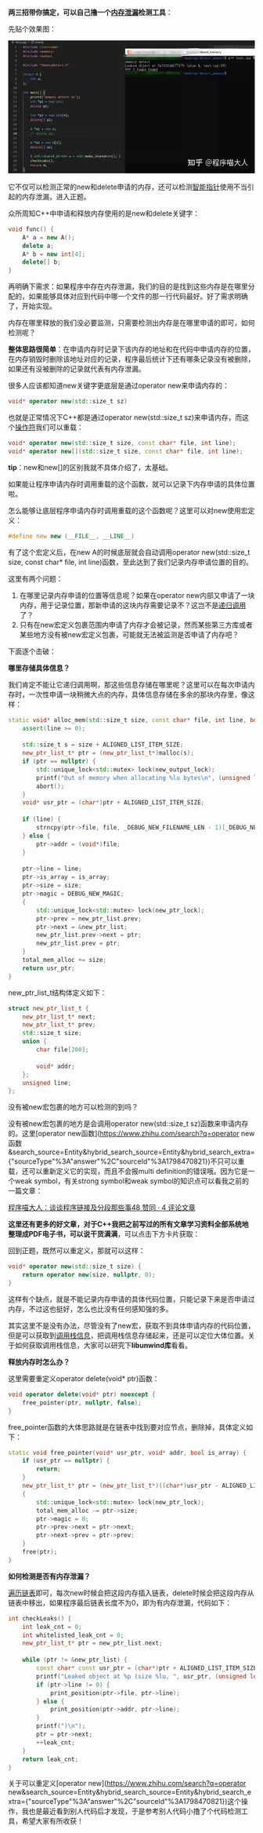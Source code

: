 **两三招带你搞定，可以自己撸一个[内存泄漏](https://www.zhihu.com/search?q=内存泄漏&search_source=Entity&hybrid_search_source=Entity&hybrid_search_extra={"sourceType"%3A"answer"%2C"sourceId"%3A1798470821})检测工具**：

先贴个效果图：

![img](内存泄漏工具.assets/v2-398fc00da395f196b61b4f082155ea3b_720w.webp)

它不仅可以检测正常的new和delete申请的内存，还可以检测[智能指针](https://www.zhihu.com/search?q=智能指针&search_source=Entity&hybrid_search_source=Entity&hybrid_search_extra={"sourceType"%3A"answer"%2C"sourceId"%3A1798470821})使用不当引起的内存泄漏，进入正题。

众所周知C++中申请和释放内存使用的是new和delete关键字：

```cpp
void func() {
    A* a = new A();
    delete a;
    A* b = new int[4];
    delete[] b;
}
```

再明确下需求：如果程序中存在内存泄漏，我们的目的是找到这些内存是在哪里分配的，如果能够具体对应到代码中哪一个文件的那一行代码最好。好了需求明确了，开始实现。

内存在哪里释放的我们没必要监测，只需要检测出内存是在哪里申请的即可，如何检测呢？

**整体思路很简单**：在申请内存时记录下该内存的地址和在代码中申请内存的位置，在内存销毁时删除该地址对应的记录，程序最后统计下还有哪条记录没有被删除，如果还有没被删除的记录就代表有内存泄漏。

很多人应该都知道new关键字更底层是通过operator new来申请内存的：

```cpp
void* operator new(std::size_t sz)
```

也就是正常情况下C++都是通过operator new(std::size_t sz)来申请内存，而这个[操作符](https://www.zhihu.com/search?q=操作符&search_source=Entity&hybrid_search_source=Entity&hybrid_search_extra={"sourceType"%3A"answer"%2C"sourceId"%3A1798470821})我们可以重载：

```cpp
void* operator new(std::size_t size, const char* file, int line);
void* operator new[](std::size_t size, const char* file, int line);
```

**tip**：new和new[]的区别我就不具体介绍了，太基础。

如果能让程序申请内存时调用重载的这个函数，就可以记录下内存申请的具体位置啦。

怎么能够让底层程序申请内存时调用重载的这个函数呢？这里可以对new使用宏定义：

```cpp
#define new new (__FILE__, __LINE__)
```

有了这个宏定义后，在new A的时候底层就会自动调用operator new(std::size_t size, const char* file, int line)函数，至此达到了我们记录内存申请位置的目的。

这里有两个问题：

1. 在哪里记录内存申请的位置等信息呢？如果在operator new内部又申请了一块内存，用于记录位置，那新申请的这块内存需要记录不？这岂不是[递归调用](https://www.zhihu.com/search?q=递归调用&search_source=Entity&hybrid_search_source=Entity&hybrid_search_extra={"sourceType"%3A"answer"%2C"sourceId"%3A1798470821})了？
2. 只有在new宏定义包裹范围内申请了内存才会被记录，然而某些第三方库或者某些地方没有被new宏定义包裹，可能就无法被监测是否申请了内存吧？

下面逐个击破：

**哪里存储具体信息？**

我们肯定不能让它递归调用啊，那这些信息存储在哪里呢？这里可以在每次申请内存时，一次性申请一块稍微大点的内存，具体信息存储在多余的那块内存里，像这样：

```cpp
static void* alloc_mem(std::size_t size, const char* file, int line, bool is_array) {
    assert(line >= 0);

    std::size_t s = size + ALIGNED_LIST_ITEM_SIZE;
    new_ptr_list_t* ptr = (new_ptr_list_t*)malloc(s);
    if (ptr == nullptr) {
        std::unique_lock<std::mutex> lock(new_output_lock);
        printf("Out of memory when allocating %lu bytes\n", (unsigned long)size);
        abort();
    }
    void* usr_ptr = (char*)ptr + ALIGNED_LIST_ITEM_SIZE;

    if (line) {
        strncpy(ptr->file, file, _DEBUG_NEW_FILENAME_LEN - 1)[_DEBUG_NEW_FILENAME_LEN - 1] = '\0';
    } else {
        ptr->addr = (void*)file;
    }

    ptr->line = line;
    ptr->is_array = is_array;
    ptr->size = size;
    ptr->magic = DEBUG_NEW_MAGIC;
    {
        std::unique_lock<std::mutex> lock(new_ptr_lock);
        ptr->prev = new_ptr_list.prev;
        ptr->next = &new_ptr_list;
        new_ptr_list.prev->next = ptr;
        new_ptr_list.prev = ptr;
    }
    total_mem_alloc += size;
    return usr_ptr;
}
```

new_ptr_list_t结构体定义如下：

```cpp
struct new_ptr_list_t {
    new_ptr_list_t* next;
    new_ptr_list_t* prev;
    std::size_t size;
    union {
        char file[200];

        void* addr;
    };
    unsigned line;
};
```

没有被new宏包裹的地方可以检测的到吗？

没有被new宏包裹的地方是会调用operator new(std::size_t sz)函数来申请内存的。这里[operator new函数](https://www.zhihu.com/search?q=operator new函数&search_source=Entity&hybrid_search_source=Entity&hybrid_search_extra={"sourceType"%3A"answer"%2C"sourceId"%3A1798470821})不只可以重载，还可以重新定义它的实现，而且不会报multi definition的错误哦。因为它是一个weak symbol，有关strong symbol和weak symbol的知识点可以看我之前的一篇文章：

[程序喵大人：谈谈程序链接及分段那些事48 赞同 · 4 评论文章](https://zhuanlan.zhihu.com/p/145263213)

**这里还有更多的好文章，对于C++我把之前写过的所有文章学习资料全部系统地整理成PDF电子书，可以说干货满满**，可以点击下方卡片获取：



回到正题，既然可以重定义，那就可以这样：

```cpp
void* operator new(std::size_t size) { 
    return operator new(size, nullptr, 0); 
}
```

这样有个缺点，就是不能记录内存申请的具体代码位置，只能记录下来是否申请过内存，不过这也挺好，怎么也比没有任何感知强的多。

其实这里不是没有办法，尽管没有了new宏，获取不到具体申请内存的代码位置，但是可以获取到[调用栈信息](https://www.zhihu.com/search?q=调用栈信息&search_source=Entity&hybrid_search_source=Entity&hybrid_search_extra={"sourceType"%3A"answer"%2C"sourceId"%3A1798470821})，把调用栈信息存储起来，还是可以定位大体位置。关于如何获取调用栈信息，大家可以研究下**libunwind库**看看。

**释放内存时怎么办？**

这里需要重定义operator delete(void* ptr)函数：

```cpp
void operator delete(void* ptr) noexcept { 
    free_pointer(ptr, nullptr, false); 
}
```

free_pointer函数的大体思路就是在链表中找到要对应节点，删除掉，具体定义如下：

```cpp
static void free_pointer(void* usr_ptr, void* addr, bool is_array) {
    if (usr_ptr == nullptr) {
        return;
    }
    new_ptr_list_t* ptr = (new_ptr_list_t*)((char*)usr_ptr - ALIGNED_LIST_ITEM_SIZE);
    {
        std::unique_lock<std::mutex> lock(new_ptr_lock);
        total_mem_alloc -= ptr->size;
        ptr->magic = 0;
        ptr->prev->next = ptr->next;
        ptr->next->prev = ptr->prev;
    }
    free(ptr);
}
```

**如何检测是否有内存泄漏？**

[遍历链表](https://www.zhihu.com/search?q=遍历链表&search_source=Entity&hybrid_search_source=Entity&hybrid_search_extra={"sourceType"%3A"answer"%2C"sourceId"%3A1798470821})即可，每次new时候会把这段内存插入链表，delete时候会把这段内存从链表中移出，如果程序最后链表长度不为0，即为有内存泄漏，代码如下：

```cpp
int checkLeaks() {
    int leak_cnt = 0;
    int whitelisted_leak_cnt = 0;
    new_ptr_list_t* ptr = new_ptr_list.next;

    while (ptr != &new_ptr_list) {
        const char* const usr_ptr = (char*)ptr + ALIGNED_LIST_ITEM_SIZE;
        printf("Leaked object at %p (size %lu, ", usr_ptr, (unsigned long)ptr->size);
        if (ptr->line != 0) {
            print_position(ptr->file, ptr->line);
        } else {
            print_position(ptr->addr, ptr->line);
        }
        printf(")\n");
        ptr = ptr->next;
        ++leak_cnt;
    }
    return leak_cnt;
}
```

关于可以重定义[operator new](https://www.zhihu.com/search?q=operator new&search_source=Entity&hybrid_search_source=Entity&hybrid_search_extra={"sourceType"%3A"answer"%2C"sourceId"%3A1798470821})这个操作，我也是最近看到别人代码后才发现，于是参考别人代码小撸了个代码检测工具，希望大家有所收获！